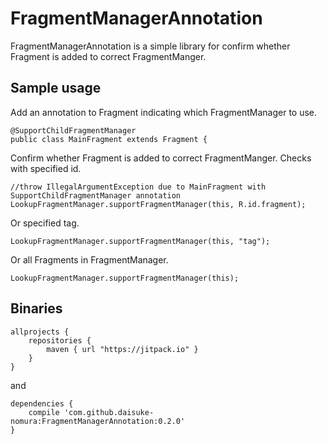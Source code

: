 # FragmentManagerAnnotation

FragmentManagerAnnotation is a simple library for confirm whether Fragment is added to correct FragmentManger.

## Sample usage

Add an annotation to Fragment indicating which FragmentManager to use.

    @SupportChildFragmentManager
    public class MainFragment extends Fragment {

Confirm whether Fragment is added to correct FragmentManger.
Checks with specified id.

    //throw IllegalArgumentException due to MainFragment with SupportChildFragmentManager annotation
    LookupFragmentManager.supportFragmentManager(this, R.id.fragment);

Or specified tag.

    LookupFragmentManager.supportFragmentManager(this, "tag");

Or all Fragments in FragmentManager.

    LookupFragmentManager.supportFragmentManager(this);

## Binaries

    allprojects {
        repositories {
            maven { url "https://jitpack.io" }
        }
    }

and

	dependencies {
        compile 'com.github.daisuke-nomura:FragmentManagerAnnotation:0.2.0'
	}

